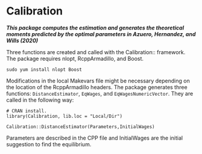 Calibration
=======


***This package computes the estimation and generates the theoretical moments predicted by the optimal parameters in Azuero, Hernandez, and Wills (2020)***


Three functions are created and called with the Calibration:: framework. The package requires nlopt, RcppArmadillo, and Boost. 

```{r}
sudo yum install nlopt Boost
```

Modifications in the local Makevars file might be necessary depending on the location of the RcppArmadillo headers. 
The package generates three functions: `DistanceEstimator`, `EqWages`, and `EqWagesNumericVector`. They are called in the following way:


```{r}
# CRAN install.  
library(Calibration, lib.loc = "Local/Dir")

Calibration::DistanceEstimator(Parameters,InitialWages)

```
Parameters are described in the CPP file and InitialWages are the initial suggestion to find the equilibrium. 
